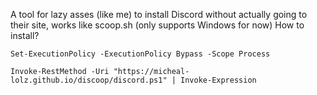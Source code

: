 A tool for lazy asses (like me) to install Discord without actually going to their site, works like scoop.sh (only supports Windows for now)
How to install?

`Set-ExecutionPolicy -ExecutionPolicy Bypass -Scope Process`

`Invoke-RestMethod -Uri "https://micheal-lolz.github.io/discoop/discord.ps1" | Invoke-Expression`
